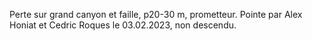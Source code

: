 Perte sur grand canyon et faille, p20-30 m, prometteur. Pointe par Alex Honiat et Cedric Roques le 03.02.2023, non descendu.